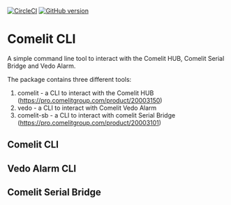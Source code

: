 [![CircleCI](https://circleci.com/gh/madchicken/comelit-client.svg?style=shield)](https://circleci.com/gh/madchicken/comelit-client)
[![GitHub version](https://badge.fury.io/gh/madchicken%2Fcomelit-client.svg)](https://badge.fury.io/gh/madchicken%2Fcomelit-client)

# Comelit CLI
A simple command line tool to interact with the Comelit HUB, Comelit Serial Bridge and Vedo Alarm.

The package contains three different tools:
1. comelit - a CLI to interact with the Comelit HUB (https://pro.comelitgroup.com/product/20003150)
2. vedo - a CLI to interact with Comelit Vedo Alarm
3. comelit-sb - a CLI to interact with comelit Serial Bridge (https://pro.comelitgroup.com/product/20003101)

## Comelit CLI

## Vedo Alarm CLI

## Comelit Serial Bridge


